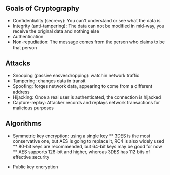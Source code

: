 ## Goals of Cryptography
* Confidentiality (secrecy): You can't understand or see what the data is
* Integrity (anti-tampering): The data can not be modified in mid-way, you receive the original data and nothing else
* Authentication
* Non-repudiation: The message comes from the person who claims to be that person

## Attacks
* Snooping (passive easvesdropping): watchin network traffic
* Tampering: changes data in transit
* Spoofing: forges network data, appearing to come from a different address
* Hijacking: Once a real user is authenticated, the connection is hijacked
* Capture-replay: Attacker records and replays network transactions for malicious purposes

## Algorithms
* Symmetric key encryption: using a single key
** 3DES is the most conservative one, but AES is going to replace it, RC4 is also widely used
** 80-bit keys are recommended, but 64-bit keys may be good for now
** AES supports 128-bit and higher, whereas 3DES has 112 bits of effective security

* Public key encryption


